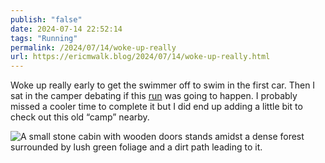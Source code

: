 ```yaml
---
publish: "false"
date: 2024-07-14 22:52:14
tags: "Running"
permalink: /2024/07/14/woke-up-really
url: https://ericmwalk.blog/2024/07/14/woke-up-really.html
---
```


Woke up really early to get the swimmer off to swim in the first car. Then I sat in the camper debating if this [run]([https://strava.com/activities/11886117473](https://strava.com/activities/11886117473)) was going to happen. I probably missed a cooler time to complete it but I did end up adding a little bit to check out this old “camp” nearby.

![A small stone cabin with wooden doors stands amidst a dense forest surrounded by lush green foliage and a dirt path leading to it.](https://ericmwalk.blog/uploads/2024/img-0830.jpeg)